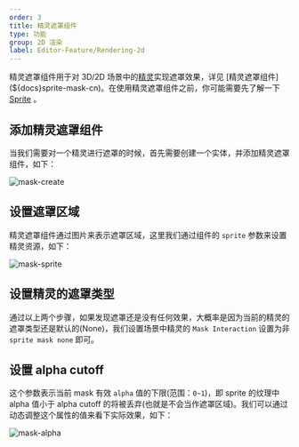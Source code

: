 ```yaml
---
order: 3
title: 精灵遮罩组件
type: 功能
group: 2D 渲染
label: Editor-Feature/Rendering-2d
---
```


精灵遮罩组件用于对 3D/2D 场景中的[精灵](${docs}editor-sprite-renderer-cn)实现遮罩效果，详见 [精灵遮罩组件](${docs}sprite-mask-cn)。在使用精灵遮罩组件之前，你可能需要先了解一下 [Sprite](${docs}editor-2d-sprite-cn) 。

## 添加精灵遮罩组件

当我们需要对一个精灵进行遮罩的时候，首先需要创建一个实体，并添加精灵遮罩组件，如下：

![mask-create](https://mdn.alipayobjects.com/huamei_w6ifet/afts/img/A*2aiPQpvSyncAAAAAAAAAAAAADjCHAQ/original)

## 设置遮罩区域

精灵遮罩组件通过图片来表示遮罩区域，这里我们通过组件的 `sprite` 参数来设置精灵资源，如下：

![mask-sprite](https://mdn.alipayobjects.com/huamei_w6ifet/afts/img/A*iVO6SaltbFoAAAAAAAAAAAAADjCHAQ/original)

## 设置精灵的遮罩类型

通过以上两个步骤，如果发现遮罩还是没有任何效果，大概率是因为当前的精灵的遮罩类型还是默认的(None)，我们设置场景中精灵的 `Mask Interaction` 设置为非 `sprite mask none` 即可。

## 设置 alpha cutoff

这个参数表示当前 mask 有效 `alpha` 值的下限(范围：`0~1`)，即 sprite 的纹理中 alpha 值小于 alpha cutoff 的将被丢弃(也就是不会当作遮罩区域)。我们可以通过动态调整这个属性的值来看下实际效果，如下：

![mask-alpha](https://mdn.alipayobjects.com/huamei_w6ifet/afts/img/A*he3fT5IKYesAAAAAAAAAAAAADjCHAQ/original)

